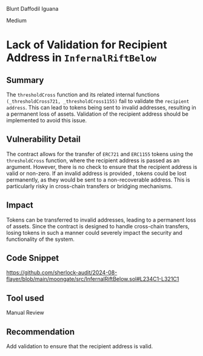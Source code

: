 Blunt Daffodil Iguana

Medium

# Lack of Validation for Recipient Address in `InfernalRiftBelow`

## Summary
The `thresholdCross` function and its related internal functions `(_thresholdCross721, _thresholdCross1155)` fail to validate the `recipient address`. This can lead to tokens being sent to invalid addresses, resulting in a permanent loss of assets. Validation of the recipient address should be implemented to avoid this issue.


## Vulnerability Detail
The contract allows for the transfer of `ERC721` and `ERC1155` tokens using the `thresholdCross` function, where the recipient address is passed as an argument. However, there is no check to ensure that the recipient address is valid or non-zero. If an invalid address is provided , tokens could be lost permanently, as they would be sent to a non-recoverable address. This is particularly risky in cross-chain transfers or bridging mechanisms.


## Impact
Tokens can be transferred to invalid addresses, leading to a permanent loss of assets. Since the contract is designed to handle cross-chain transfers, losing tokens in such a manner could severely impact the security and functionality of the system.
## Code Snippet
https://github.com/sherlock-audit/2024-08-flayer/blob/main/moongate/src/InfernalRiftBelow.sol#L234C1-L321C1
## Tool used

Manual Review

## Recommendation
Add validation to ensure that the recipient address is valid.